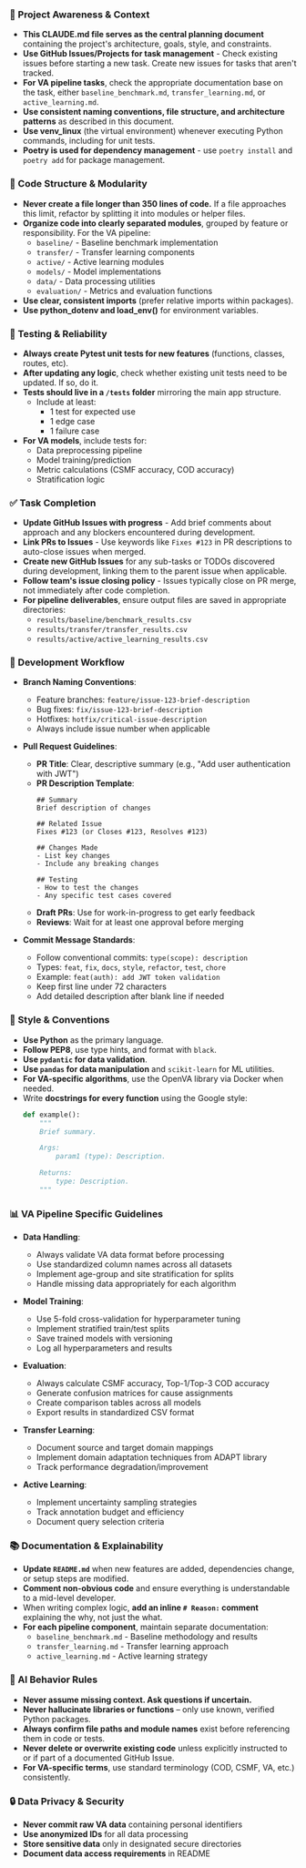 ### 🔄 Project Awareness & Context

- **This CLAUDE.md file serves as the central planning document** containing the project's architecture, goals, style, and constraints.
- **Use GitHub Issues/Projects for task management** - Check existing issues before starting a new task. Create new issues for tasks that aren't tracked.
- **For VA pipeline tasks**, check the appropriate documentation base on the task, either `baseline_benchmark.md`, `transfer_learning.md`, or `active_learning.md`.
- **Use consistent naming conventions, file structure, and architecture patterns** as described in this document.
- **Use venv_linux** (the virtual environment) whenever executing Python commands, including for unit tests.
- **Poetry is used for dependency management** - use `poetry install` and `poetry add` for package management.

### 🧱 Code Structure & Modularity

- **Never create a file longer than 350 lines of code.** If a file approaches this limit, refactor by splitting it into modules or helper files.
- **Organize code into clearly separated modules**, grouped by feature or responsibility.
  For the VA pipeline:
  - `baseline/` - Baseline benchmark implementation
  - `transfer/` - Transfer learning components
  - `active/` - Active learning modules
  - `models/` - Model implementations
  - `data/` - Data processing utilities
  - `evaluation/` - Metrics and evaluation functions
- **Use clear, consistent imports** (prefer relative imports within packages).
- **Use python_dotenv and load_env()** for environment variables.

### 🧪 Testing & Reliability

- **Always create Pytest unit tests for new features** (functions, classes, routes, etc).
- **After updating any logic**, check whether existing unit tests need to be updated. If so, do it.
- **Tests should live in a `/tests` folder** mirroring the main app structure.
  - Include at least:
    - 1 test for expected use
    - 1 edge case
    - 1 failure case
- **For VA models**, include tests for:
  - Data preprocessing pipeline
  - Model training/prediction
  - Metric calculations (CSMF accuracy, COD accuracy)
  - Stratification logic

### ✅ Task Completion

- **Update GitHub Issues with progress** - Add brief comments about approach and any blockers encountered during development.
- **Link PRs to Issues** - Use keywords like `Fixes #123` in PR descriptions to auto-close issues when merged.
- **Create new GitHub Issues** for any sub-tasks or TODOs discovered during development, linking them to the parent issue when applicable.
- **Follow team's issue closing policy** - Issues typically close on PR merge, not immediately after code completion.
- **For pipeline deliverables**, ensure output files are saved in appropriate directories:
  - `results/baseline/benchmark_results.csv`
  - `results/transfer/transfer_results.csv`
  - `results/active/active_learning_results.csv`

### 🔄 Development Workflow

- **Branch Naming Conventions**:
  - Feature branches: `feature/issue-123-brief-description`
  - Bug fixes: `fix/issue-123-brief-description`
  - Hotfixes: `hotfix/critical-issue-description`
  - Always include issue number when applicable

- **Pull Request Guidelines**:
  - **PR Title**: Clear, descriptive summary (e.g., "Add user authentication with JWT")
  - **PR Description Template**:
    ```
    ## Summary
    Brief description of changes
    
    ## Related Issue
    Fixes #123 (or Closes #123, Resolves #123)
    
    ## Changes Made
    - List key changes
    - Include any breaking changes
    
    ## Testing
    - How to test the changes
    - Any specific test cases covered
    ```
  - **Draft PRs**: Use for work-in-progress to get early feedback
  - **Reviews**: Wait for at least one approval before merging

- **Commit Message Standards**:
  - Follow conventional commits: `type(scope): description`
  - Types: `feat`, `fix`, `docs`, `style`, `refactor`, `test`, `chore`
  - Example: `feat(auth): add JWT token validation`
  - Keep first line under 72 characters
  - Add detailed description after blank line if needed

### 📎 Style & Conventions

- **Use Python** as the primary language.
- **Follow PEP8**, use type hints, and format with `black`.
- **Use `pydantic` for data validation**.
- **Use `pandas` for data manipulation** and `scikit-learn` for ML utilities.
- **For VA-specific algorithms**, use the OpenVA library via Docker when needed.
- Write **docstrings for every function** using the Google style:
  ```python
  def example():
      """
      Brief summary.

      Args:
          param1 (type): Description.

      Returns:
          type: Description.
      """
  ```

### 📊 VA Pipeline Specific Guidelines

- **Data Handling**:

  - Always validate VA data format before processing
  - Use standardized column names across all datasets
  - Implement age-group and site stratification for splits
  - Handle missing data appropriately for each algorithm
- **Model Training**:

  - Use 5-fold cross-validation for hyperparameter tuning
  - Implement stratified train/test splits
  - Save trained models with versioning
  - Log all hyperparameters and results
- **Evaluation**:

  - Always calculate CSMF accuracy, Top-1/Top-3 COD accuracy
  - Generate confusion matrices for cause assignments
  - Create comparison tables across all models
  - Export results in standardized CSV format
- **Transfer Learning**:

  - Document source and target domain mappings
  - Implement domain adaptation techniques from ADAPT library
  - Track performance degradation/improvement
- **Active Learning**:

  - Implement uncertainty sampling strategies
  - Track annotation budget and efficiency
  - Document query selection criteria

### 📚 Documentation & Explainability

- **Update `README.md`** when new features are added, dependencies change, or setup steps are modified.
- **Comment non-obvious code** and ensure everything is understandable to a mid-level developer.
- When writing complex logic, **add an inline `# Reason:` comment** explaining the why, not just the what.
- **For each pipeline component**, maintain separate documentation:
  - `baseline_benchmark.md` - Baseline methodology and results
  - `transfer_learning.md` - Transfer learning approach
  - `active_learning.md` - Active learning strategy

### 🧠 AI Behavior Rules

- **Never assume missing context. Ask questions if uncertain.**
- **Never hallucinate libraries or functions** – only use known, verified Python packages.
- **Always confirm file paths and module names** exist before referencing them in code or tests.
- **Never delete or overwrite existing code** unless explicitly instructed to or if part of a documented GitHub Issue.
- **For VA-specific terms**, use standard terminology (COD, CSMF, VA, etc.) consistently.

### 🔒 Data Privacy & Security

- **Never commit raw VA data** containing personal identifiers
- **Use anonymized IDs** for all data processing
- **Store sensitive data** only in designated secure directories
- **Document data access requirements** in README
